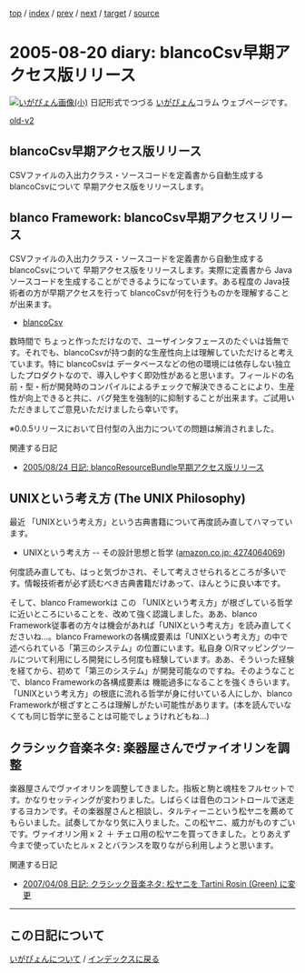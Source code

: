 [top](https://igapyon.github.io/diary/) 
 / [index](https://igapyon.github.io/diary/2005/index.html) 
 / [prev](https://igapyon.github.io/diary/2005/ig050824.html) 
 / [next](https://igapyon.github.io/diary/2005/ig050819.html) 
 / [target](https://igapyon.github.io/diary/2005/ig050820.html) 
 / [source](https://github.com/igapyon/diary/blob/gh-pages/2005/ig050820.html.src.md) 

2005-08-20 diary: blancoCsv早期アクセス版リリース
=====================================================================================================
[![いがぴょん画像(小)](https://igapyon.github.io/diary/images/iga200306s.jpg "いがぴょん")](https://igapyon.github.io/diary/memo/memoigapyon.html) 日記形式でつづる [いがぴょん](https://igapyon.github.io/diary/memo/memoigapyon.html)コラム ウェブページです。

[old-v2](ig050820-orig.html)

## blancoCsv早期アクセス版リリース

CSVファイルの入出力クラス・ソースコードを定義書から自動生成する blancoCsvについて 早期アクセス版をリリースします。


## blanco Framework: blancoCsv早期アクセスリリース

CSVファイルの入出力クラス・ソースコードを定義書から自動生成する blancoCsvについて 早期アクセス版をリリースします。実際に定義書から
Javaソースコードを生成することができるようになっています。ある程度の Java技術者の方が早期アクセスを行って blancoCsvが何を行うものかを理解することが出来ます。

* [blancoCsv](http://www.igapyon.jp/blanco/blancocsv.html)

数時間で ちょっと作っただけなので、ユーザインタフェースのたぐいは皆無です。それでも、blancoCsvが持つ劇的な生産性向上は理解していただけると考えています。特に
blancoCsvは データベースなどの他の環境には依存しない独立したプロダクトなので、導入しやすく即効性があると思います。フィールドの名前・型・桁が開発時のコンパイルによるチェックで解決できることにより、生産性が向上できると共に、バグ発生を強制的に抑制することが出来ます。ご試用いただきましてご意見いただけましたら幸いです。

※0.0.5リリースにおいて日付型の入出力についての問題は解消されました。

関連する日記

* [2005/08/24 日記: blancoResourceBundle早期アクセス版リリース](ig050824.html)

## UNIXという考え方 (The UNIX Philosophy)

最近 「UNIXという考え方」という古典書籍について再度読み直してハマっています。

* UNIXという考え方 -- その設計思想と哲学 ([amazon.co.jp: 4274064069](http://www.amazon.co.jp/exec/obidos/ASIN/4274064069/igapyondiary-22))

何度読み直しても、はっと気づかされ、そして考えさせられるところが多いです。情報技術者が必ず読むべき古典書籍だけあって、ほんとうに良い本です。

そして、blanco Frameworkは この 「UNIXという考え方」が根ざしている哲学に近いところにいることを、改めて強く認識しました。ああ、blanco
Framework従事者の方々は機会があれば「UNIXという考え方」を読み直してくださいね…。blanco Frameworkの各構成要素は「UNIXという考え方」の中で述べられている「第三のシステム」の位置にいます。私自身
O/Rマッピングツールについて利用にしろ開発にしろ何度も経験しています。ああ、そういった経験を経てから、初めて「第三のシステム」が開発可能なのですね。そのようなことで、blanco Frameworkの各構成要素は 機能過多になることを強くきらいます。「UNIXという考え方」の根底に流れる哲学が身に付いている人にしか、blanco Frameworkが根ざすところは理解しがたい可能性があります。(本を読んでいなくても同じ哲学に至ることは可能でしょうけれどもね…)

## クラシック音楽ネタ: 楽器屋さんでヴァイオリンを調整

楽器屋さんでヴァイオリンを調整してきました。指板と駒と魂柱をフルセットです。かなりセッティングが変わりました。しばらくは音色のコントロールで迷走するヨカンです。その楽器屋さんと相談し、タルティーニという松ヤニを薦めてもらいました。試奏してかなり気に入りました。この松ヤニ、威力がものすごいです。ヴァイオリン用ｘ２ ＋ チェロ用の松ヤニを買ってきました。とりあえず今まで使っていたヒルｘ２とバランスを取りながら利用しようと思います。

関連する日記

* [2007/04/08 日記: クラシック音楽ネタ: 松ヤニを Tartini Rosin (Green) に変更](../2007/ig070408.html)

----------------------------------------------------------------------------------------------------

## この日記について
[いがぴょんについて](https://igapyon.github.io/diary/memo/memoigapyon.html) / [インデックスに戻る](https://igapyon.github.io/diary/idxall.html)
